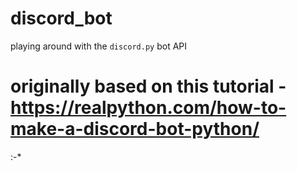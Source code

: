 # discord_bot
playing around with the `discord.py`  bot API

# originally based on this tutorial - https://realpython.com/how-to-make-a-discord-bot-python/

:-*
